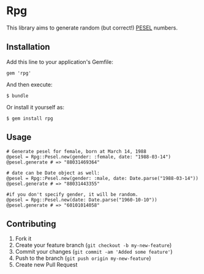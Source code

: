 # Rpg

This library aims to generate random (but correct!) <a href="http://en.wikipedia.org/wiki/PESEL">PESEL</a> numbers.

## Installation

Add this line to your application's Gemfile:

    gem 'rpg'

And then execute:

    $ bundle

Or install it yourself as:

    $ gem install rpg

## Usage

    # Generate pesel for female, born at March 14, 1988
    @pesel = Rpg::Pesel.new(gender: :female, date: "1988-03-14")
    @pesel.generate # => "88031469364"

    # date can be Date object as well:
    @pesel = Rpg::Pesel.new(gender: :male, date: Date.parse("1988-03-14"))
    @pesel.generate # => "88031443355"

    #if you don't specify gender, it will be random.
    @pesel = Rpg::Pesel.new(date: Date.parse("1960-10-10"))
    @pesel.generate # => "60101014058"

## Contributing

1. Fork it
2. Create your feature branch (`git checkout -b my-new-feature`)
3. Commit your changes (`git commit -am 'Added some feature'`)
4. Push to the branch (`git push origin my-new-feature`)
5. Create new Pull Request
